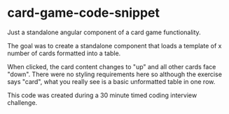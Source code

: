 # card-game-code-snippet
Just a standalone angular component of a card game functionality. 

The goal was to create a standalone component that loads a template of x number of cards formatted into a table.

When clicked, the card content changes to "up" and all other cards face "down". There were no styling requirements here so although the exercise says "card", what you really see is a basic unformatted table in one row.

This code was created during a 30 minute timed coding interview challenge.
